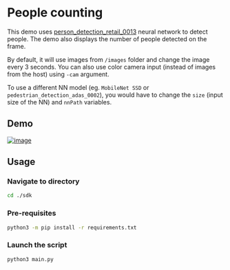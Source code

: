 # People counting

This demo uses [person_detection_retail_0013](https://docs.openvinotoolkit.org/2018_R5/_docs_Retail_object_detection_pedestrian_rmnet_ssd_0013_caffe_desc_person_detection_retail_0013.html) neural network to detect people. The demo also displays the number of people detected on the frame.

By default, it will use images from `/images` folder and change the image every 3 seconds. You can also use color camera input (instead of images from the host) using `-cam` argument.

To use a different NN model (eg. `MobileNet SSD` or `pedestrian_detection_adas_0002`), you would have to change the `size` (input size of the NN) and `nnPath` variables.

## Demo

[![image](https://user-images.githubusercontent.com/18037362/119807472-11c26580-bedb-11eb-907a-196b8bb92f28.png)](
https://www.youtube.com/watch?v=_cAP-yHhUN4)

## Usage

### Navigate to directory

```bash
cd ./sdk
```

### Pre-requisites

```bash
python3 -m pip install -r requirements.txt
```

### Launch the script

```bash
python3 main.py
```
